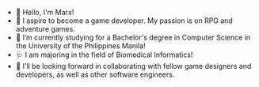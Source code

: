 - 👋 Hello, I'm Marx!
- 👀 I aspire to become a game developer. My passion is on RPG and adventure games.
- 🌱 I’m currently studying for a Bachelor's degree in Computer Science in the University of the Philippines Manila!
- 🩺 I am majoring in the field of Biomedical Informatics!
- 💞️ I'll be looking forward in collaborating with fellow game designers and developers, as well as other software engineers.

<!---
xyldxal/xyldxal is a ✨ special ✨ repository because its `README.md` (this file) appears on your GitHub profile.
You can click the Preview link to take a look at your changes.
--->

